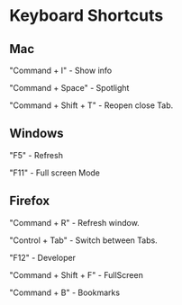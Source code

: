 # Keyboard Shortcuts


## Mac

"Command + I" - Show info

"Command + Space" - Spotlight

"Command + Shift + T" - Reopen close Tab.


## Windows

"F5" - Refresh

"F11" - Full screen Mode


## Firefox

"Command + R" - Refresh window.

"Control + Tab" - Switch between Tabs.

"F12" - Developer

"Command + Shift + F" - FullScreen

"Command + B" - Bookmarks
